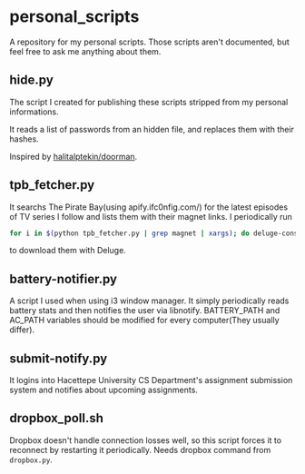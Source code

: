 personal_scripts
================

A repository for my personal scripts. Those scripts aren't documented, but feel free to ask me anything about them.

hide.py
-------

The script I created for publishing these scripts stripped from my personal informations.

It reads a list of passwords from an hidden file, and replaces them with their hashes.

Inspired by [halitalptekin/doorman](https://github.com/halitalptekin/doorman/).


tpb_fetcher.py
--------------

It searchs The Pirate Bay(using apify.ifc0nfig.com/) for the latest episodes of TV series I follow
and lists them with their magnet links. I periodically run
```bash
for i in $(python tpb_fetcher.py | grep magnet | xargs); do deluge-console add $i; done
```
to download them with Deluge.

battery-notifier.py
-------------------

A script I used when using i3 window manager. It simply periodically reads battery stats and then notifies the user
via libnotify. BATTERY_PATH and AC_PATH variables should be modified for every computer(They usually differ). 

submit-notify.py
----------------

It logins into Hacettepe University CS Department's assignment submission system and notifies about upcoming assignments.

dropbox_poll.sh
---------------

Dropbox doesn't handle connection losses well, so this script forces it to reconnect by restarting it periodically. Needs dropbox command from `dropbox.py`.
